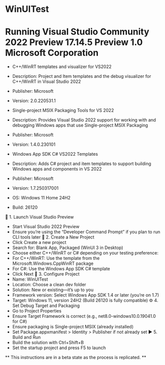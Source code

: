 # WinUITest

# Running Visual Studio Community 2022 Preview                                          17.14.5 Preview 1.0 Microsoft Corporation

- C++/WinRT templates and visualizer for VS2022
- Description: Project and Item templates and the debug visualizer for C++/WinRT in Visual Studio 2022
- Publisher: Microsoft
- Version: 2.0.220531.1
  
- Single-project MSIX Packaging Tools for VS 2022
- Description: Provides Visual Studio 2022 support for working with and debugging Windows apps that use Single-project MSIX Packaging
- Publisher: Microsoft
- Version: 1.4.0.230101
  
- Windows App SDK C# VS2022 Templates
- Description: Adds C# project and item templates to support building Windows apps and components in VS 2022
- Publisher: Microsoft
- Version: 1.7.250317001

- OS: Windows 11 Home 24H2
- Build: 26120

🧰 1. Launch Visual Studio Preview
- Start Visual Studio 2022 Preview
- Ensure you’re using the “Developer Command Prompt” if you plan to run CLI tools later
🧱 2. Create a New Project
- Click Create a new project
- Search for: Blank App, Packaged (WinUI 3 in Desktop)
- Choose either C++/WinRT or C# depending on your testing preference:
- For C++/WinRT: Use the template from the Microsoft.Windows.CppWinRT package
- For C#: Use the Windows App SDK C# template
- Click Next
🧾 3. Configure Project
- Name: WinUITest
- Location: Choose a clean dev folder
- Solution: New or existing—it’s up to you
- Framework version: Select Windows App SDK 1.4 or later (you’re on 1.7)
- Target: Windows 11, version 24H2 (Build 26120 is fully compatible)
⚙️ 4. Set Debug Target and Packaging
- Go to Project Properties
- Ensure Target Framework is correct (e.g., net8.0-windows10.0.19041.0 for C#)
- Ensure packaging is Single-project MSIX (already installed)
- Set Package.appxmanifest > Identity > Publisher if not already set
▶️ 5. Build and Run
- Build the solution with Ctrl+Shift+B
- Set the startup project and press F5 to launch

** This instructions are in a beta state as the process is replicated. **
